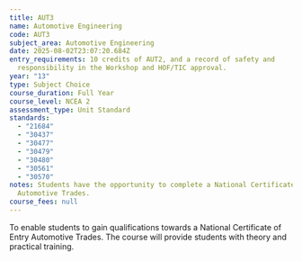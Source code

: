 ```yaml
---
title: AUT3
name: Automotive Engineering
code: AUT3
subject_area: Automotive Engineering
date: 2025-08-02T23:07:20.684Z
entry_requirements: 10 credits of AUT2, and a record of safety and
  responsibility in the Workshop and HOF/TIC approval.
year: "13"
type: Subject Choice
course_duration: Full Year
course_level: NCEA 2
assessment_type: Unit Standard
standards:
  - "21684"
  - "30437"
  - "30477"
  - "30479"
  - "30480"
  - "30561"
  - "30570"
notes: Students have the opportunity to complete a National Certificate of Entry
  Automotive Trades.
course_fees: null
---
```

To enable students to gain qualifications towards a National Certificate of Entry Automotive Trades. The course will provide students with theory and practical training.
